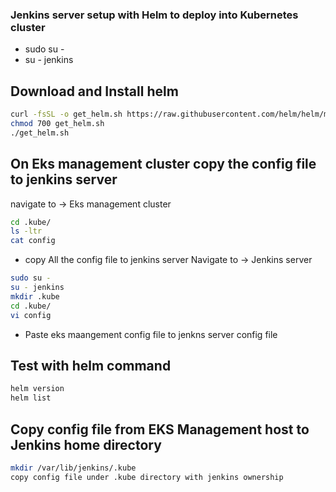 ### Jenkins server setup with Helm to deploy into Kubernetes cluster

- sudo su -
- su - jenkins

## Download and Install helm 
```sh
curl -fsSL -o get_helm.sh https://raw.githubusercontent.com/helm/helm/master/scripts/get-helm-3
chmod 700 get_helm.sh
./get_helm.sh
```

## On Eks management cluster  copy the config file to jenkins server
navigate to -> Eks management cluster
```sh
cd .kube/
ls -ltr
cat config
```
- copy All the config  file to  jenkins server
Navigate to -> Jenkins server
```sh
sudo su -
su - jenkins
mkdir .kube
cd .kube/
vi config
```
- Paste eks maangement config file to jenkns server config file

## Test with helm command
```sh
helm version
helm list
```

## Copy config file from EKS Management host to Jenkins home directory
```sh
mkdir /var/lib/jenkins/.kube
copy config file under .kube directory with jenkins ownership
```
